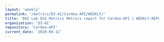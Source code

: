 ```yaml
---
layout: 'weekly'
permalink: '/metrics/D3-AI/Cardea-API/WEEKLY/'
title: 'DAI Lab OSS Metrics Metrics report for Cardea-API | WEEKLY-REPORT-2020-04-12'
organization: 'D3-AI'
repository: 'Cardea-API'
current_date: '2020-04-12'
---
```

